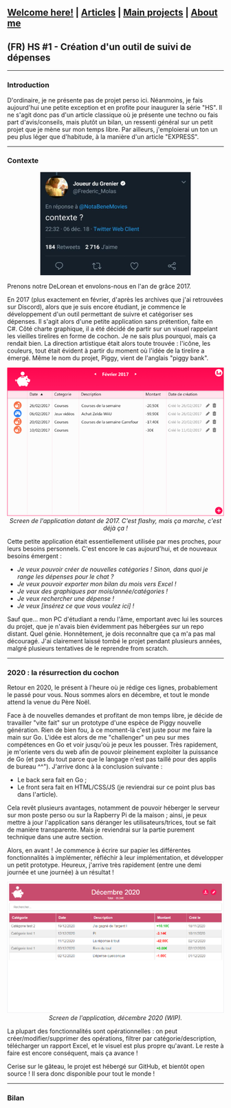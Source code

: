 ## [Welcome here!](https://vpenando.github.io) | [Articles](https://vpenando.github.io/articles.html) | [Main projects](https://vpenando.github.io/projects.html) | [About me](https://vpenando.github.io/about.html)

## (FR) HS #1 - Création d'un outil de suivi de dépenses

---

### Introduction

D'ordinaire, je ne présente pas de projet perso ici. Néanmoins, je fais aujourd'hui une petite exception et en profite pour inaugurer la série "HS".
Il ne s'agit donc pas d'un article classique où je présente une techno ou fais part d'avis/conseils, mais plutôt un bilan, un ressenti général sur un petit projet que je mène sur mon temps libre. Par ailleurs, j'emploierai un ton un peu plus léger que d'habitude, à la manière d'un article "EXPRESS".

---

### Contexte

<p style="text-align:center;"><img src="images/contexte.png" width="350"  height="240" /></p>

Prenons notre DeLorean et envolons-nous en l'an de grâce 2017.

En 2017 (plus exactement en février, d'après les archives que j'ai retrouvées sur Discord), alors que je suis encore étudiant, je commence le développement d'un outil permettant de suivre et catégoriser ses dépenses.
Il s'agit alors d'une petite application sans prétention, faite en C#. Côté charte graphique, il a été décidé de partir sur un visuel rappelant les vieilles tirelires en forme de cochon. Je ne sais plus pourquoi, mais ça rendait bien. La direction artistique était alors toute trouvée : l'icône, les couleurs, tout était évident à partir du moment où l'idée de la tirelire a émergé. Même le nom du projet, Piggy, vient de l'anglais "piggy bank".

<p style="text-align:center;font-style: italic;"><img src="images/piggy_2017.png" /><br />Screen de l'application datant de 2017. C'est flashy, mais ça marche, c'est déjà ça !</p>

Cette petite application était essentiellement utilisée par mes proches, pour leurs besoins personnels. C'est encore le cas aujourd'hui, et de nouveaux besoins émergent :
* *Je veux pouvoir créer de nouvelles catégories ! Sinon, dans quoi je range les dépenses pour le chat ?*
* *Je veux pouvoir exporter mon bilan du mois vers Excel !*
* *Je veux des graphiques par mois/année/catégories !*
* *Je veux rechercher une dépense !*
* *Je veux [insérez ce que vous voulez ici] !*

Sauf que... mon PC d'étudiant a rendu l'âme, emportant avec lui les sources du projet, que je n'avais bien évidemment pas hébergées sur un repo distant. Quel génie.
Honnêtement, je dois reconnaître que ça m'a pas mal découragé. J'ai clairement laissé tombé le projet pendant plusieurs années, malgré plusieurs tentatives de le reprendre from scratch.

---

### 2020 : la résurrection du cochon

Retour en 2020, le présent à l'heure où je rédige ces lignes, probablement le passé pour vous. Nous sommes alors en décembre, et tout le monde attend la venue du Père Noël.

Face à de nouvelles demandes et profitant de mon temps libre, je décide de travailler "vite fait" sur un prototype d'une espèce de Piggy nouvelle génération. Rien de bien fou, à ce moment-là c'est juste pour me faire la main sur Go. L'idée est alors de me "challenger" un peu sur mes compétences en Go et voir jusqu'où je peux les pousser. Très rapidement, je m'oriente vers du web afin de pouvoir pleinement exploiter la puissance de Go (et pas du tout parce que le langage n'est pas taillé pour des applis de bureau ^^"). J'arrive donc à la conclusion suivante :
* Le back sera fait en Go ;
* Le front sera fait en HTML/CSS/JS (je reviendrai sur ce point plus bas dans l'article).

Cela revêt plusieurs avantages, notamment de pouvoir héberger le serveur sur mon poste perso ou sur la Rapberry Pi de la maison ; ainsi, je peux mettre à jour l'application sans déranger les utilisateurs/trices, tout se fait de manière transparente. Mais je reviendrai sur la partie purement technique dans une autre section.

Alors, en avant ! Je commence à écrire sur papier les différentes fonctionnalités à implémenter, réfléchir à leur implémentation, et développer un petit prototype. Heureux, j'arrive très rapidement (entre une demi journée et une journée) à un résultat !

<p style="text-align:center;font-style: italic;"><img src="images/piggy_2020.png" /><br />Screen de l'application, décembre 2020 (WIP).</p>

La plupart des fonctionnalités sont opérationnelles : on peut créer/modifier/supprimer des opérations, filtrer par catégorie/description, télécharger un rapport Excel, et le visuel est plus propre qu'avant. Le reste à faire est encore conséquent, mais ça avance !

Cerise sur le gâteau, le projet est hébergé sur GitHub, et bientôt open source ! Il sera donc disponible pour tout le monde !

---

### Bilan

